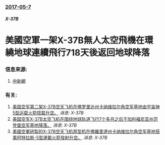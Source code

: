 ### [2017-05-7](/news/2017/05/7/index.md)

##### X-37B
# 美國空軍一架X-37B無人太空飛機在環繞地球連續飛行718天後返回地球降落 




### 信息来源:

1. [中新網](http://www.chinanews.com/gj/2017/05-08/8218045.shtml)

### 有关:

1. [美国空军第二架X-37B空天飞机在佛罗里达州卡纳维拉尔角空军基地由宇宙神5型运载火箭搭载升空。](/news/2011/03/5/美国空军第二架X-37B空天飞机在佛罗里达州卡纳维拉尔角空军基地由宇宙神5型运载火箭搭载升空.md) _消息: X-37B_
2. [ 美国空军X-37B太空飞机在围绕地球轨道飞行7个多月之后于加利福尼亚州范登堡空军基地降落。](/news/2010/12/3/美国空军X-37B太空飞机在围绕地球轨道飞行7个多月之后于加利福尼亚州范登堡空军基地降落.md) _消息: X-37B_
3. [ 美國空軍研製的X-37B空天飞机原型机在佛羅里達州卡纳维拉尔角空军基地搭乘阿特拉斯-5型運載火箭發射升空。](/news/2010/04/22/美國空軍研製的X-37B空天飞机原型机在佛羅里達州卡纳维拉尔角空军基地搭乘阿特拉斯-5型運載火箭發射升空.md) _消息: X-37B_
